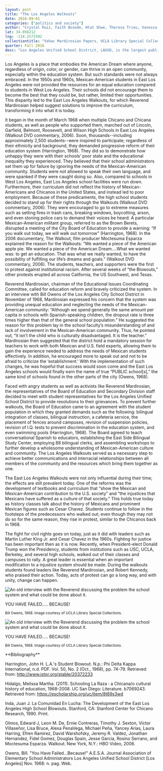 ```yaml
---
layout: post
title: "The Los Angeles Walkouts"
date: 2016-09-01
categories: ["politics and society"]
author: "Crystal Ruiz, Faith Bosede, Htat Shwe, Theresa Trieu, Vanessa Bautista"
lat: 34.056212
lng: -118.2573392
collectiontitle: "Vahac Mardirosian Papers, UCLA Library Special Collections"
quarter: Fall 2016
desc: "Los Angeles Unified School District, LAUSD, is the largest public school system in California and the second largest in the nation. It serves over 640,000 students in about 900 schools. The district includes the city of Los Angeles as well as parts of 31 smaller municipalities plus some unincorporated sections of Southern California. It was founded in 1853 to increase the city's Academic performance and graduation rate. The interview is between Bill Owens, from LAUSD, and Reverend Mardirosian, in which Owens gains insight from the Reverend, who is the chairman of the Educational Issues Coordinating Committee. The Reverend informs Owens how the school officials could solve the issues between themselves and Mexican-American students, concerning the future of the Los Angeles City Schools."
---
```

Los Angeles is a place that embodies the American Dream where anyone, regardless of origin, color, or gender, can thrive in an open community, especially within the education system. But such standards were not always embraced. In the 1950s and 1960s, Mexican-American students in East Los Angeles were not provided the resources for an equal education compared to students in West Los Angeles. Their schools did not encourage them to become the best that they could be, but rather, limited their opportunities. This disparity led to the East Los Angeles Walkouts, for which Reverend Mardirosian helped suggest solutions to improve the curriculum, transforming it into what it is today.

It began in the month of March 1968 when multiple Chicano and Chicana students, as well as people who supported them, marched out of Lincoln, Garfield, Belmont, Roosevelt, and Wilson High Schools in East Los Angeles (Walkout DVD commentary, 2006). Soon, thousands--including approximately 2,500 students--were inspired to participate; regardless of their ethnicity and background, they demanded progressive reform of their education system (Harrington, 1968). They did so to demonstrate how unhappy they were with their schools’ poor state and the educational inequality they experienced. They believed that their school administrators set them up for failure by ignoring the needs of the Mexican-American community. Students were not allowed to speak their own language, and were spanked if they were caught doing so. Also, compared to schools in West Los Angeles, East Los Angeles school facilities were run down. Furthermore, their curriculum did not reflect the history of Mexican-Americans and Chicanos in the United States, and instead led to poor employment. Because of these predicaments, the high school students decided to stand up for their rights through the Walkouts (Walkout DVD commentary, 2006). They were encouraged to go to extreme measures such as setting fires in trash cans, breaking windows, boycotting, arson, and even stoning police cars to demand their voices be heard. A particular Mexican-American militant group, referred to as the Brown Berets, disrupted a meeting of the City Board of Education to provide a warning: “If you walk out today, we will walk out tomorrow” (Harrington, 1968). In the 2006 documentary, The Walkout, film producer Moctesuma Esparza explained the reason for the Walkouts: “We wanted a piece of the American apple pie. We wanted a piece of the American Dream….What we wanted was: to get an education. That was what we really wanted, to have the possibility of fulfilling our life’s dreams and goals.” (Walkout DVD commentary, 2006). The students, teachers, and supporters were the first to protest against institutional racism. After several weeks of “the Blowouts,” other protests erupted all across California, the US Southwest, and Texas.

Reverend Mardirosian, chairman of the Educational Issues Coordinating Committee, called for education reform and bravely criticized the system. In an interview with Bill Owens of the Los Angeles City School District in November of 1968, Mardirosian expressed his concern that the system was providing unequal education and neglecting the needs of the Mexican-American community: “Although we spend generally the same amount per capita in schools with Spanish-speaking children, the dropout rate is three times higher than that of the general school population.” He suggested the reason for this problem lay in the school faculty’s misunderstanding of and lack of involvement in the Mexican-American community. Thus, he pointed out, “it isn’t the child who is culturally disadvantaged. It is the teacher.” Mardirosian then suggested that the district hold a mandatory session for teachers to work with both Mexican and U.S. field experts, allowing them to gain the experience needed to address the needs of Mexican students effectively. In addition, he encouraged more to speak out and not to be afraid to criticize the ‘establishment.’ With the implementation of such changes, he was hopeful that success would soon come and the East Los Angeles schools would finally earn the name of true “PUBLIC school[s],” the same kind of schools found in the other parts of the city (Owens, 1968).

Faced with angry students as well as activists like Reverend Mardirosian, the representatives of the Board of Education and Secondary Division staff decided to meet with student representatives for the Los Angeles Unified School District to provide resolutions to their grievances. To prevent further walkouts, the Board of Education came to an agreement with the student population in which they granted demands such as the following: bilingual integration of classes, bilingual instruction, a cafeteria service, the placement of fences around campuses, revision of suspension policies, revision of I.Q. tests to prevent discrimination in the education system, and even swimming pools (Harrington, 1968). The Board agreed to teach conversational Spanish to educators, establishing the East Side Bilingual Study Center, employing 88 bilingual clerks, and assembling workshops to further develop a wholesome understanding of Mexican-American culture and community. The Los Angeles Walkouts served as a necessary step to achieve better communications and interracial relationships between all members of the community and the resources which bring them together as one.

The East Los Angeles Walkouts were not only influential during their time; the effects are still prevalent today. One of the reforms was the development of textbooks and curriculum that “show the Mexican and Mexican-American contribution to the U.S. society” and “the injustices that Mexicans have suffered as a culture of that society.” This holds true today as history classes talk about the history of Mexicans and prominent Mexican figures such as Cesar Chavez. Students continue to follow in the footsteps of the predecessors who walked out; even though they may not do so for the same reason, they rise in protest, similar to the Chicanos back in 1968.

The fight for civil rights goes on today, just as it did with leaders such as Martin Luther King Jr. and Cesar Chavez in the 1960s. Fighting for justice has been important then as it is now. Recently, when President-elect Donald Trump won the Presidency, students from institutions such as USC, UCLA, Berkeley, and several high schools, walked out of their classes and campuses to rally. A great leader is essential when an important modification to a injustice system should be made. During the walkouts students found leaders like Reverend Mardirosian, and Robert Kennedy, who praised their action. Today, acts of protest can go a long way, and with unity, change can happen.


<img src='../images/walkouts_1.jpg' alt='An old interview with the Reverend discussing the problem the school system and what could be done about it.'>
<figcaption><p>YOU HAVE FAILED….. BECAUSE!</p><p><small>Bill Owens, 1968. Image courtesy of UCLA Library Special Collections.</small></p>
<img src='../images/walkouts_2.jpg' alt='An old interview with the Reverend discussing the problem the school system and what could be done about it.'>
<figcaption><p>YOU HAVE FAILED….. BECAUSE!</p><p><small>Bill Owens, 1968. Image courtesy of UCLA Library Special Collections.</small></p>
<section id="categories" markdown="1">
**Bibliography**

Harrington, John H. L.A.'s Student Blowout. N.p.: Phi Delta Kappa International, n.d. PDF. Vol. 50, No. 2 (Oct., 1968), pp. 74-79. Retrieved from: <a target="_blank" href="http://www.jstor.org/stable/20372233" type="url"> http://www.jstor.org/stable/20372233 </a>

Hidalgo, Melissa Martha. (2011). Schooling La Raza : a Chicana/o cultural history of education, 1968-2008. UC San Diego: Literature. b7069243. Retrieved from: <a target="_blank" href="https://escholarship.org/uc/item/8t69s3wd" type="url"> https://escholarship.org/uc/item/8t69s3wd </a>

Inda, Juan J. La Comunidad En Lucha: The Development of the East Los Angeles High School Blowouts. Stanford, CA: Stanford Center for Chicano Research, 1990. Print.

Olmos, Edward J, Leon M. De, Ernie Contreras, Timothy J. Sexton, Victor Villaseñor, Lisa Bruce,  Alexa PenaVega, Michael Peña, Yancey Arias, Laura Harring, Efren Ramirez, David Warshofsky, Jeremy R. Valdez, Jonathan Hernandez, Fidel Gomez, Douglas Spain, Jesse Garcia, Rosino Serrano, and Moctesuma Esparza. Walkout. New York, N.Y.: HBO Video, 2006.

Owens, Bill. &quot;You Have Failed...Because!&quot; A.E.S.A. Journal Association of Elementary School Administrators Los Angeles Unified School District [Los Angeles] Nov. 1968: n. pag. Web.


</section>